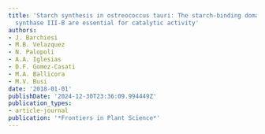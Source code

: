 ```yaml
---
title: 'Starch synthesis in ostreococcus tauri: The starch-binding domains of starch
  synthase III-B are essential for catalytic activity'
authors:
- J. Barchiesi
- M.B. Velazquez
- N. Palopoli
- A.A. Iglesias
- D.F. Gomez-Casati
- M.A. Ballicora
- M.V. Busi
date: '2018-01-01'
publishDate: '2024-12-30T23:36:09.994449Z'
publication_types:
- article-journal
publication: '*Frontiers in Plant Science*'
---
```

